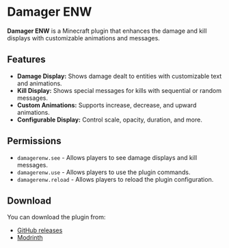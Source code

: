 # Damager ENW

**Damager ENW** is a Minecraft plugin that enhances the damage and kill displays with customizable animations and messages.

## Features

- **Damage Display:** Shows damage dealt to entities with customizable text and animations.
- **Kill Display:** Shows special messages for kills with sequential or random messages.
- **Custom Animations:** Supports increase, decrease, and upward animations.
- **Configurable Display:** Control scale, opacity, duration, and more.



## Permissions
- `damagerenw.see` - Allows players to see damage displays and kill messages.
- `damagerenw.use` - Allows players to use the plugin commands.
- `damagerenw.reload` - Allows players to reload the plugin configuration.


## Download
You can download the plugin from:
- [GitHub releases](https://github.com/enwulf/Damager-ENW/releases)
- [Modrinth](https://modrinth.com/plugin/damager-enw)
